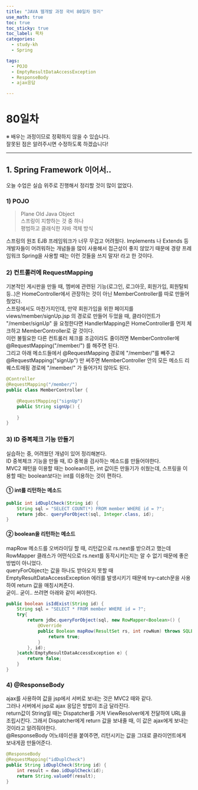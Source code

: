 ```yaml
---
title: "JAVA 웹개발 과정 국비 80일차 정리"
use_math: true 
toc: true
toc_sticky: true
toc_label: 목차
categories:
  - study-kh
  - Spring

tags:
  - POJO
  - EmptyResultDataAccessException
  - ResponseBody
  - ajax응답

---
```



# 80일차  
※ 배우는 과정이므로 정확하지 않을 수 있습니다.   
잘못된 점은 알려주시면 수정하도록 하겠습니다!  

- - -



## 1. Spring Framework 이어서..   

오늘 수업은 실습 위주로 진행해서 정리할 것이 많이 없었다.  

### 1) POJO  

> Plane Old Java Object  
> 스프링이 지향하는 것 중 하나  
> 평범하고 클래식한 자바 객체 방식  

스프링의 원조 EJB 프레임워크가 너무 무겁고 어려웠다. Implements 나 Extends 등 개발자들이 어려워하는 개념들을 많이 사용해서 접근성이 좋지 않았기 때문에 경량 프레임워크 Spring을 사용할 때는 이런 것들을 쓰지 말자! 라고 한 것이다.  

### 2) 컨트롤러에 RequestMapping  

기본적인 게시판을 만들 때, 멤버에 관련된 기능(로그인, 로그아웃, 회원가입, 회원탈퇴  등..)은 HomeController에서 관장하는 것이 아닌 MemberController를 따로 만들어줬었다.  
스프링에서도 마찬가지인데, 만약 회원가입을 위한 페이지를 views/member/signUp.jsp 의 경로로 만들어 두었을 때, 클라이언트가 "/member/signUp" 을 요청한다면 HandlerMapping은 HomeController를 먼저 체크하고 MemberController로 갈 것이다.  
이런 불필요한 다른 컨트롤러 체크를 조금이라도 줄이려면 MemberController에 @RequestMapping("/member/") 를 해주면 된다.  
그리고 아래 메소드들에서 @RequestMapping 경로에 "/member/"를 빼주고 @RequestMapping("signUp") 만 써주면 MemberController 안의 모든 메소드 리퀘스트매핑 경로에  "/member/" 가 들어가지 않아도 된다.  

```java
@Controller
@RequestMapping("/member/")
public class MemberController {
	
	@RequestMapping("signUp")
	public String signUp() {
	
	}
}
```

### 3) ID 중복체크 기능 만들기  

실습하는 중, 어려웠던 개념이 있어 정리해본다.  
ID 중복체크 기능을 만들 때, ID 중복을 검사하는 메소드를 만들어야한다.  
MVC2 패턴을 이용할 때는 boolean이든, int 값이든 만들기가 쉬웠는데, 스프링을 이용할 때는 
boolean보다는 int를 이용하는 것이 편하다.  

#### ① int를 리턴하는 메소드  

```java
public int idDuplCheck(String id) {
	String sql = "SELECT COUNT(*) FROM member WHERE id = ?";
	return jdbc. queryForObject(sql, Integer.class, id);
}
```

#### ② boolean을 리턴하는 메소드  

mapRow 메소드를 오버라이딩 할 때, 리턴값으로 rs.next를 받으려고 했는데 RowMapper 클래스가 어떤식으로 rs.next를 동작시키는지는 알 수 없기 때문에 좋은 방법이 아니었다.  
queryForObject는 값을 하나도 받아오지 못할 때 EmptyResultDataAccessException 에러를 발생시키기 때문에 try-catch문을 사용하여 return 값을 매칭시켜준다.  
굳이.. 굳이.. 쓰려면 아래와 같이 써야한다.  

```java
public boolean isIdExist(String id) {
	String sql = "SELECT * FROM member WHERE id = ?";
	try{
		return jdbc.queryForObject(sql, new RowMapper<Boolean>() {
			@Override
			public Boolean mapRow(ResultSet rs, int rowNum) throws SQLException {
				return true;
			}
		}, id);
	}catch(EmptyResultDataAccessException e) {
		return false;
	}
}
```

### 4) @ResponseBody  

ajax를 사용하여 값을 jsp에서 서버로 보내는 것은 MVC2 때와 같다.  
그러나 서버에서 jsp로 ajax 응답은 방법이 조금 달라진다.  
return값이 String일 때는 Dispatcher를 거쳐 ViewResolver에게 전달하여 URL을 조립시킨다. 그래서 Dispatcher에게 return 값을 보내줄 때, 이 값은 ajax에게 보내는 것이라고 알려줘야한다.  
@ResponseBody 어노테이션을 붙여주면, 리턴시키는 값을 그대로 클라이언트에게 보내게끔 만들어준다.  

```java
@ResponseBody
@RequestMapping("idDuplCheck")
public String idDuplCheck(String id) {
	int result = dao.idDuplCheck(id);
	return String.valueOf(result);
}
```